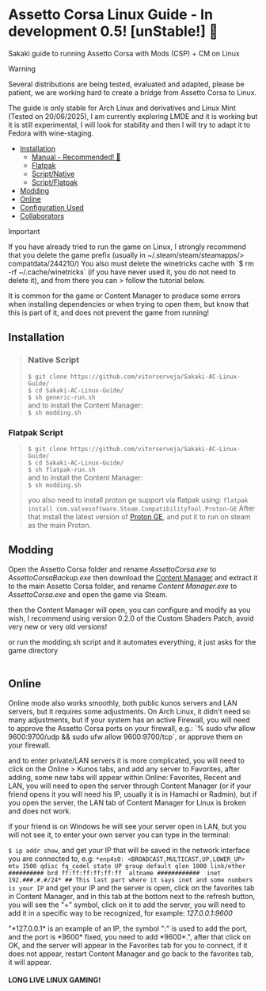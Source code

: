 # Assetto Corsa Linux Guide - In development 0.5! [unStable!] 🌠 
Sakaki guide to running Assetto Corsa with Mods (CSP) + CM on Linux<br>

> [!WARNING]
> <p>Several distributions are being tested, evaluated and adapted, please be patient, we are working hard to create a bridge from Assetto Corsa to Linux.</p>
> <p>The guide is only stable for Arch Linux and derivatives and Linux Mint (Tested on 20/06/2025), I am currently exploring LMDE and it is working but it is still
> experimental, I will look for stability and then I will try to adapt it to Fedora with wine-staging.</p>

- [Installation](#installation)
  - [Manual - Recommended! 🌠](doc/native.md)
  - [Flatpak](doc/flatpak.md)
  - [Script/Native](#native-script)
  - [Script/Flatpak](flatpak-script)
- [Modding](#modding)
- [Online](#online)
- [Configuration Used](doc)
- [Collaborators](doc/thanks-to-collaborators.md)

> [!IMPORTANT]
> <p>If you have already tried to run the game on Linux, I strongly recommend that you delete the game prefix (usually in ~/.steam/steam/steamapps/> compatdata/244210/)
> You also must delete the winetricks cache with `$ rm -rf ~/.cache/winetricks` (if you have never used it, you do not need to delete it), and from there you can > follow the tutorial below.</p>
> <p>It is common for the game or Content Manager to produce some errors when installing dependencies or when trying to open them, but know that this is part of it, and does not prevent the game from running!</p>

## Installation
> ### Native Script
> `$ git clone https://github.com/vitorserveja/Sakaki-AC-Linux-Guide/`<br>
> `$ cd Sakaki-AC-Linux-Guide/`<br>
> `$ sh generic-run.sh`<br>
> and to install the Content Manager:  
> `$ sh modding.sh`

### Flatpak Script
> `$ git clone https://github.com/vitorserveja/Sakaki-AC-Linux-Guide/`<br>
> `$ cd Sakaki-AC-Linux-Guide/`<br>
> `$ sh flatpak-run.sh`<br>
> and to install the Content Manager:  
> `$ sh modding.sh`
> 
>you also need to install proton ge support via flatpak using: `flatpak install com.valvesoftware.Steam.CompatibilityTool.Proton-GE`
>After that install the latest version of [Proton GE](https://github.com/GloriousEggroll/proton-ge-custom), and put it to run on steam as the main Proton.  

## Modding

<p>

  Open the Assetto Corsa folder and rename *AssettoCorsa.exe* to *AssettoCorsaBackup.exe*
then download the [Content Manager](https://assettocorsa.club/content-manager.html) and extract it to the main Assetto Corsa folder, and rename *Content Manager.exe* to *AssettoCorsa.exe* and open the game via Steam.</p>
<p>then the Content Manager will open, you can configure and modify as you wish, I recommend using version 0.2.0 of the Custom Shaders Patch, avoid very new or very old versions!</p>
or run the modding.sh script and it automates everything, it just asks for the game directory
<br><br>

## Online

<p>Online mode also works smoothly, both public kunos servers and LAN servers, but it requires some adjustments. On Arch Linux, it didn't need so many adjustments, but if your system has an active Firewall, you will need to approve the Assetto Corsa ports on your firewall, e.g.: `% sudo ufw allow 9600:9700/udp && sudo ufw allow 9600:9700/tcp`, or approve them on your firewall.</p>

<p>and to enter private/LAN servers it is more complicated, you will need to click on the Online > Kunos tabs, and add any server to Favorites, after adding, some new tabs will appear within Online: Favorites, Recent and LAN, you will need to open the server through Content Manager (or if your friend opens it you will need his IP, usually it is in Hamachi or Radmin), but if you open the server, the LAN tab of Content Manager for Linux is broken and does not work.</p>
</p>if your friend is on Windows he will see your server open in LAN, but you will not see it, to enter your own server you can type in the terminal: 
<p>
  
`$ ip addr show`, and get your IP that will be saved in the network interface you are connected to, e.g: `*enp4s0: <BROADCAST,MULTICAST,UP,LOWER_UP> mtu 1500 qdisc fq_codel state UP group default qlen 1000
link/ether ########## brd ff:ff:ff:ff:ff:ff 
altname ############ 
inet 192.###.#.#/24* ## This last part where it says inet and some numbers is your IP`
and get your IP and the server is open, click on the favorites tab in Content Manager, and in this tab at the bottom next to the refresh button, you will see the "+" symbol, click on it to add the server, you will need to add it in a specific way to be recognized, for example: *127.0.0.1:9600*</p>
<p>"*127.0.0.1* is an example of an IP, the symbol ":" is used to add the port, and the port is *9600* fixed, you need to add *9600*.", after that click on OK, and the server will appear in the Favorites tab for you to connect, if it does not appear, restart Content Manager and go back to the favorites tab, it will appear.
</p>

#### LONG LIVE LINUX GAMING!
